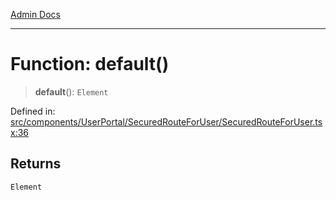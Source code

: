 [Admin Docs](/)

---

# Function: default()

> **default**(): `Element`

Defined in: [src/components/UserPortal/SecuredRouteForUser/SecuredRouteForUser.tsx:36](https://github.com/PalisadoesFoundation/talawa-admin/blob/main/src/components/UserPortal/SecuredRouteForUser/SecuredRouteForUser.tsx#L36)

## Returns

`Element`
